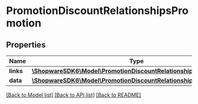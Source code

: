 # PromotionDiscountRelationshipsPromotion

## Properties
Name | Type | Description | Notes
------------ | ------------- | ------------- | -------------
**links** | [**\ShopwareSDK6\Model\PromotionDiscountRelationshipsPromotionLinks**](PromotionDiscountRelationshipsPromotionLinks.md) |  | [optional] 
**data** | [**\ShopwareSDK6\Model\PromotionDiscountRelationshipsPromotionData**](PromotionDiscountRelationshipsPromotionData.md) |  | [optional] 

[[Back to Model list]](../../README.md#documentation-for-models) [[Back to API list]](../../README.md#documentation-for-api-endpoints) [[Back to README]](../../README.md)

